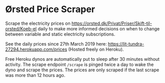 # Ørsted Price Scraper

Scrape the electricity prices on https://orsted.dk/Privat/Priser/Skift-til-orsted/Koeb-el daily to make more informed decisions on when to change between variable and static electricity subscriptions.

See the daily prices since 27th March 2019 here: https://lit-tundra-27294.herokuapp.com/prices (Hosted freely on Heroku).

Free Heroku dynos are automatically put to sleep after 30 minutes without activity. The scrape endpoint `/scrape` is pinged twice a day to wake the dyno and scrape the prices. The prices are only scraped if the last scrape was more than 12 hours ago.
